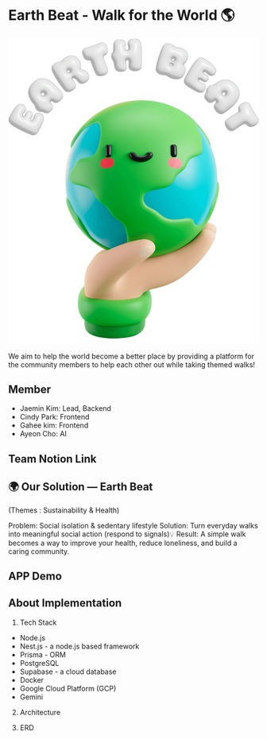# Earth Beat - Walk for the World 🌎

![Logo](./assets/images/earth-beat-logo.png)

We aim to help the world become a better place by providing a platform for the community members to help each other out while taking themed walks!

## Member
- Jaemin Kim: Lead, Backend
- Cindy Park: Frontend
- Gahee kim: Frontend
- Ayeon Cho: AI

## Team Notion Link


## 🌍 Our Solution — Earth Beat
(Themes : Sustainability & Health)

Problem: Social isolation & sedentary lifestyle
Solution: Turn everyday walks into meaningful social action (respond to signals)💡
Result: A simple walk becomes a way to improve your health, reduce loneliness, and build a caring community.



## APP Demo

## About Implementation
1. Tech Stack
- Node.js
- Nest.js - a node.js based framework
- Prisma - ORM
- PostgreSQL
- Supabase - a cloud database
- Docker
- Google Cloud Platform (GCP)
- Gemini

2. Architecture


4. ERD
